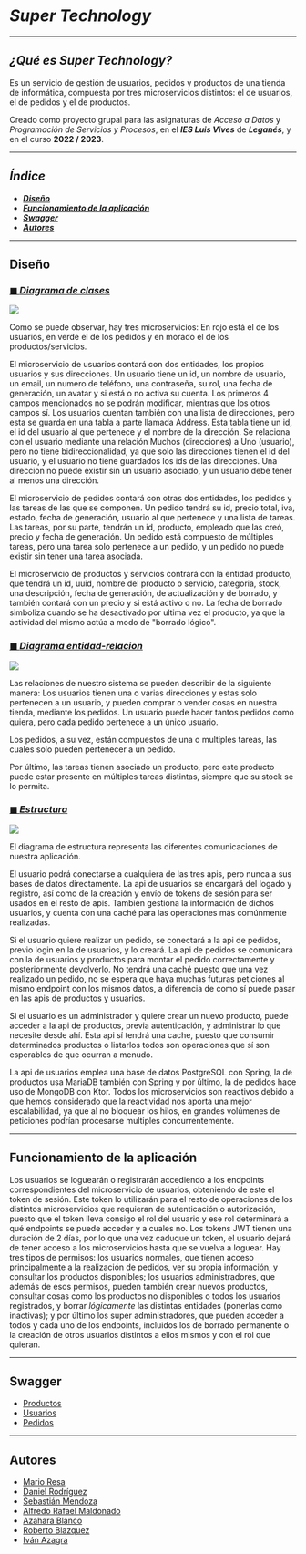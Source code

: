 # ***Super Technology***

---

## _¿Qué es Super Technology?_

Es un servicio de gestión de usuarios, pedidos y productos de una tienda de informática, 
compuesta por tres microservicios distintos: el de usuarios, el de pedidos y el de productos. 

Creado como proyecto grupal para las asignaturas de _Acceso a Datos_ y _Programación de Servicios y Procesos_, 
en el ***IES Luis Vives*** de ***Leganés***, y en el curso **2022 / 2023**.

---

## _Índice_

- [***Diseño***](#diseño)
- [***Funcionamiento de la aplicación***](#funcionamiento-de-la-aplicación)
- [***Swagger***](#swagger)
- [***Autores***](#autores)

---

## Diseño 

### [◼ ***Diagrama de clases***](images_readme/diagrama_clases.png)

<img align="center" src="images_readme/diagrama_clases.png"/>

Como se puede observar, hay tres microservicios: En rojo está el de los 
usuarios, en verde el de los pedidos y en morado el de los productos/servicios. 

El microservicio de usuarios contará con dos entidades, los propios usuarios y sus direcciones.
Un usuario tiene un id, un nombre de usuario, un email, un numero de teléfono, una 
contraseña, su rol, una fecha de generación, un avatar y si está o no activa su cuenta. 
Los primeros 4 campos mencionados no se podrán modificar, mientras que los otros campos sí.
Los usuarios cuentan también con una lista de direcciones, pero esta se guarda en una tabla a parte llamada Address.
Esta tabla tiene un id, el id del usuario al que pertenece y el nombre de la dirección. Se relaciona con el usuario mediante 
una relación Muchos (direcciones) a Uno (usuario), pero no tiene bidireccionalidad, ya que solo 
las direcciones tienen el id del usuario, y el usuario no tiene guardados los ids de las direcciones.
Una direccion no puede existir sin un usuario asociado, y un usuario debe tener al menos una dirección.

El microservicio de pedidos contará con otras dos entidades, los pedidos y las tareas de las que se componen.
Un pedido tendrá su id, precio total, iva, estado, fecha de generación, usuario al que pertenece y una lista de tareas.
Las tareas, por su parte, tendrán un id, producto, empleado que las creó, precio y fecha de generación.
Un pedido está compuesto de múltiples tareas, pero una tarea solo pertenece a un pedido, y un pedido no puede existir sin 
tener una tarea asociada.

El microservicio de productos y servicios contrará con la entidad producto, que tendrá un id, uuid, 
nombre del producto o servicio, categoria, stock, una descripción, fecha de generación, de actualización y de borrado, 
y también contará con un precio y si está activo o no. La fecha de borrado simboliza cuando se ha desactivado por ultima vez 
el producto, ya que la actividad del mismo actúa a modo de "borrado lógico".

### [◼ ***Diagrama entidad-relacion***](images_readme/diagrama_entidad_relacion.png)

<img align="center" src="images_readme/diagrama_entidad_relacion.png"/>

Las relaciones de nuestro sistema se pueden describir de la siguiente manera:
Los usuarios tienen una o varias direcciones y estas solo pertenecen a un usuario, 
y pueden comprar o vender cosas en nuestra tienda, 
mediante los pedidos. Un usuario puede hacer tantos pedidos como quiera, 
pero cada pedido pertenece a un único usuario. 

Los pedidos, a su vez, están compuestos de una o multiples tareas, 
las cuales solo pueden pertenecer a un pedido.

Por último, las tareas tienen asociado un producto, pero este producto puede 
estar presente en múltiples tareas distintas, siempre que su stock se lo permita.

### [◼ ***Estructura***](images_readme/organizacion.png)

<img align="center" src="images_readme/organizacion.png"/>

El diagrama de estructura representa las diferentes comunicaciones de 
nuestra aplicación.

El usuario podrá conectarse a cualquiera de las tres apis, pero nunca a sus bases de datos directamente. 
La api de usuarios se encargará del logado y registro, así como de la creación y envío de tokens de sesión para 
ser usados en el resto de apis. También gestiona la información de dichos usuarios, y cuenta con 
una caché para las operaciones más comúnmente realizadas.

Si el usuario quiere realizar un pedido, se conectará a la api de pedidos, previo login en la de usuarios, y lo creará. 
La api de pedidos se comunicará con la de usuarios y productos para montar el pedido correctamente y 
posteriormente devolverlo. No tendrá una caché puesto que una vez realizado un pedido, no se espera que haya muchas futuras 
peticiones al mismo endpoint con los mismos datos, a diferencia de como sí puede pasar en las apis de 
productos y usuarios.

Si el usuario es un administrador y quiere crear un nuevo producto, puede acceder a la api de productos, previa autenticación, 
y administrar lo que necesite desde ahí. Esta api sí tendrá una cache, puesto que consumir determinados productos o listarlos todos 
son operaciones que sí son esperables de que ocurran a menudo.

La api de usuarios emplea una base de datos PostgreSQL con Spring, la de productos usa MariaDB también con Spring y por 
último, la de pedidos hace uso de MongoDB con Ktor. Todos los microservicios son reactivos debido a que 
hemos considerado que la reactividad nos aporta una mejor escalabilidad, ya que al no 
bloquear los hilos, en grandes volúmenes de peticiones podrían procesarse multiples concurrentemente.

---

## Funcionamiento de la aplicación

Los usuarios se loguearán o registrarán accediendo a los endpoints correspondientes del microservicio de usuarios, obteniendo 
de este el token de sesión. Este token lo utilizarán para el resto de operaciones de los distintos microservicios que 
requieran de autenticación o autorización, puesto que el token lleva consigo el rol del usuario y ese rol determinará a 
qué endpoints se puede acceder y a cuales no. Los tokens JWT tienen una duración de 2 días, por lo que una vez caduque un 
token, el usuario dejará de tener acceso a los microservicios hasta que se vuelva a loguear. 
Hay tres tipos de permisos: los usuarios normales, que tienen acceso principalmente a la realización de pedidos, ver su propia información, y 
consultar los productos disponibles; los usuarios administradores, que además de esos permisos, pueden también 
crear nuevos productos, consultar cosas como los productos no disponibles o 
todos los usuarios registrados, y borrar *lógicamente* las distintas entidades (ponerlas como inactivas); 
y por último los super administradores, que pueden acceder a todos y cada uno de los endpoints, 
incluidos los de borrado permanente o la creación de otros usuarios distintos a ellos mismos y con el rol que quieran.

---

## Swagger

- [Productos](https://localhost:6963/swagger/index.html)
- [Usuarios](https://localhost:6969/swagger/index.html)
- [Pedidos](http://localhost:8080/docs/index.html#/)

---

## Autores 

- [Mario Resa](https://github.com/Mario999X)
- [Daniel Rodríguez](https://github.com/Idliketobealoli)
- [Sebastián Mendoza](https://github.com/SebsMendoza)
- [Alfredo Rafael Maldonado](https://github.com/reyalfre)
- [Azahara Blanco](https://github.com/Azaharabl)
- [Roberto Blazquez](https://github.com/xBaank)
- [Iván Azagra](https://github.com/IvanAzagraTroya)